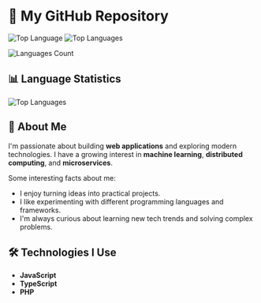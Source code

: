 # 📁 My GitHub Repository

![Top Language](https://img.shields.io/github/languages/top/janitha-visna/janitha-visna)
![Top Languages](https://github-readme-stats.vercel.app/api/top-langs/?username=janitha-visna&layout=compact&hide=JavaScript,PHP)

![Languages Count](https://img.shields.io/github/languages/count/janitha-visna/janitha-visna)

## 📊 Language Statistics

![Top Languages](https://github-readme-stats.vercel.app/api/top-langs/?username=janitha-visna&layout=compact)

## 🚀 About Me

I'm passionate about building **web applications** and exploring modern technologies. I have a growing interest in **machine learning**, **distributed computing**, and **microservices**.  

Some interesting facts about me:  
- I enjoy turning ideas into practical projects.  
- I like experimenting with different programming languages and frameworks.  
- I'm always curious about learning new tech trends and solving complex problems.  

## 🛠 Technologies I Use

- **JavaScript**
- **TypeScript**
- **PHP**


